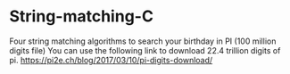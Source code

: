 # String-matching-C
Four string matching algorithms to search your birthday in PI (100 million digits file)
You can use the following link to download 22.4 trillion digits of pi.
https://pi2e.ch/blog/2017/03/10/pi-digits-download/
